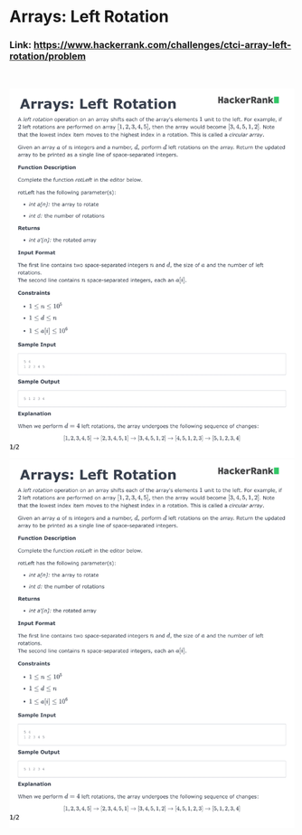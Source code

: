 
# Arrays: Left Rotation

### Link: https://www.hackerrank.com/challenges/ctci-array-left-rotation/problem

&nbsp;

![](ctci-array-left-rotation-English-1.png)
![](ctci-array-left-rotation-English-1.png)
